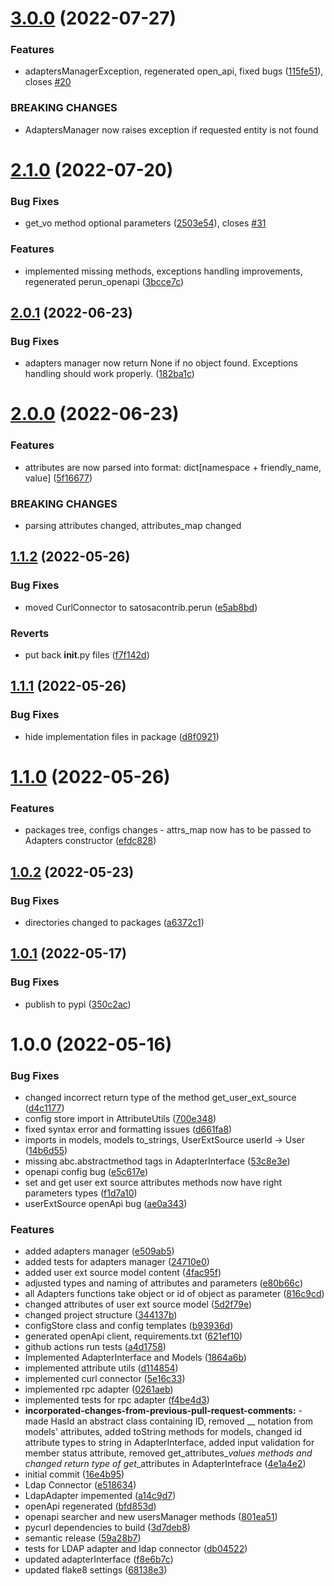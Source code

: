 # [3.0.0](https://github.com/CESNET/perun.connector/compare/v2.1.0...v3.0.0) (2022-07-27)


### Features

* adaptersManagerException, regenerated open_api, fixed bugs ([115fe51](https://github.com/CESNET/perun.connector/commit/115fe517bcaa75fb31379b9176ab2d5da098ed73)), closes [#20](https://github.com/CESNET/perun.connector/issues/20)


### BREAKING CHANGES

* AdaptersManager now raises exception if requested entity is not found

# [2.1.0](https://github.com/CESNET/perun.connector/compare/v2.0.1...v2.1.0) (2022-07-20)


### Bug Fixes

* get_vo method optional parameters ([2503e54](https://github.com/CESNET/perun.connector/commit/2503e54d5032643afc52e0788f82e7a7cb180108)), closes [#31](https://github.com/CESNET/perun.connector/issues/31)


### Features

* implemented missing methods, exceptions handling improvements, regenerated perun_openapi ([3bcce7c](https://github.com/CESNET/perun.connector/commit/3bcce7cbf966baf9c9626bcbdbb64036654ea079))

## [2.0.1](https://github.com/CESNET/perun.connector/compare/v2.0.0...v2.0.1) (2022-06-23)


### Bug Fixes

* adapters manager now return None if no object found. Exceptions handling should work properly. ([182ba1c](https://github.com/CESNET/perun.connector/commit/182ba1c6b48503cb841a555143a4d0d512d8b219))

# [2.0.0](https://github.com/CESNET/perun.connector/compare/v1.1.2...v2.0.0) (2022-06-23)


### Features

* attributes are now parsed into format: dict[namespace + friendly_name, value] ([5f16677](https://github.com/CESNET/perun.connector/commit/5f16677a0d3c6492ec2959b355ce77c8af80cc4b))


### BREAKING CHANGES

* parsing attributes changed, attributes_map changed

## [1.1.2](https://github.com/CESNET/perun.connector/compare/v1.1.1...v1.1.2) (2022-05-26)


### Bug Fixes

* moved CurlConnector to satosacontrib.perun ([e5ab8bd](https://github.com/CESNET/perun.connector/commit/e5ab8bdf53ea544608d79b12f63e237415e3a999))


### Reverts

* put back __init__.py files ([f7f142d](https://github.com/CESNET/perun.connector/commit/f7f142d9b0ae60ee6585cbd17c8b3ef291b414c1))

## [1.1.1](https://github.com/CESNET/perun.connector/compare/v1.1.0...v1.1.1) (2022-05-26)


### Bug Fixes

* hide implementation files in package ([d8f0921](https://github.com/CESNET/perun.connector/commit/d8f0921fe039b993c6e98dfd1adb1ad2c415ac6c))

# [1.1.0](https://github.com/CESNET/perun.connector/compare/v1.0.2...v1.1.0) (2022-05-26)


### Features

* packages tree, configs changes - attrs_map now has to be passed to Adapters constructor ([efdc828](https://github.com/CESNET/perun.connector/commit/efdc828b44ef863e53a99c3786769bb1abe30539))

## [1.0.2](https://github.com/CESNET/perun.connector/compare/v1.0.1...v1.0.2) (2022-05-23)


### Bug Fixes

* directories changed to packages ([a6372c1](https://github.com/CESNET/perun.connector/commit/a6372c15e74bab090abe87a21bbbdc1e510c3c82))

## [1.0.1](https://github.com/CESNET/perun.connector/compare/v1.0.0...v1.0.1) (2022-05-17)


### Bug Fixes

* publish to pypi ([350c2ac](https://github.com/CESNET/perun.connector/commit/350c2ace261a5f335cef74fdaffba0b4d878eec5))

# 1.0.0 (2022-05-16)


### Bug Fixes

* changed incorrect return type of the method get_user_ext_source ([d4c1177](https://github.com/CESNET/perun.connector/commit/d4c117787b2dfcaf834be77084b5a5d2cdb03d7e))
* config store import in AttributeUtils ([700e348](https://github.com/CESNET/perun.connector/commit/700e348aa11211cf814a1a5b68639544716e7665))
* fixed syntax error and formatting issues ([d661fa8](https://github.com/CESNET/perun.connector/commit/d661fa89c1ef91c22f710b193e40c65d1788358f))
* imports in models, models to_strings, UserExtSource userId -> User ([14b6d55](https://github.com/CESNET/perun.connector/commit/14b6d55ce7a921ebbd7215339ebb62fe9ecaf72d))
* missing abc.abstractmethod tags in AdapterInterface ([53c8e3e](https://github.com/CESNET/perun.connector/commit/53c8e3e1f6e5707597798581b8d02b1a48bb445f))
* openapi config bug ([e5c617e](https://github.com/CESNET/perun.connector/commit/e5c617e610309426da21a65eb08e721fb2d98aab))
* set and get user ext source attributes methods now have right parameters types ([f1d7a10](https://github.com/CESNET/perun.connector/commit/f1d7a104365b3534c398625eae7041c7d3e7d674))
* userExtSource openApi bug ([ae0a343](https://github.com/CESNET/perun.connector/commit/ae0a343b6710eb18ced3b18f5804cff12308f936))


### Features

* added adapters manager ([e509ab5](https://github.com/CESNET/perun.connector/commit/e509ab5b5702e17cd75c31aa095aceddb200cf40))
* added tests for adapters manager ([24710e0](https://github.com/CESNET/perun.connector/commit/24710e0221a10630ddc2facf93b75da74b8497e2))
* added user ext source model content ([4fac95f](https://github.com/CESNET/perun.connector/commit/4fac95fef26cd08e503c9fa758049fe2e9612b43))
* adjusted types and naming of attributes and parameters ([e80b66c](https://github.com/CESNET/perun.connector/commit/e80b66c594a2c3992f8a6e25d683c89550f5b4ba))
* all Adapters functions take object or id of object as parameter ([816c9cd](https://github.com/CESNET/perun.connector/commit/816c9cd9482a31729de5946806fbdd464532d00e))
* changed attributes of user ext source model ([5d2f79e](https://github.com/CESNET/perun.connector/commit/5d2f79e46f7ad12602a344f60c06ca7a2b16ff8c))
* changed project structure ([344137b](https://github.com/CESNET/perun.connector/commit/344137bb24535f934ff3e6163384711493b90770))
* configStore class and config templates ([b93936d](https://github.com/CESNET/perun.connector/commit/b93936d4080dac96ec0ba107befdd630fc117ae7))
* generated openApi client, requirements.txt ([621ef10](https://github.com/CESNET/perun.connector/commit/621ef10a1f8f7754006d0fc39b17299ed56cc985))
* github actions run tests ([a4d1758](https://github.com/CESNET/perun.connector/commit/a4d175841e4d838b6d12d6fa092dec4b078b85b2))
* Implemented AdapterInterface and Models ([1864a6b](https://github.com/CESNET/perun.connector/commit/1864a6bc5035aaca0699abe8278e0d154cf06093))
* implemented attribute utils ([d114854](https://github.com/CESNET/perun.connector/commit/d114854dd24d0986564db411a98742c06281cb57))
* implemented curl connector ([5e16c33](https://github.com/CESNET/perun.connector/commit/5e16c338df1cce2816129c673486e11f32e989c8))
* implemented rpc adapter ([0261aeb](https://github.com/CESNET/perun.connector/commit/0261aeb9b65bbfc8fd43da8b6709840fda5d094a))
* implemented tests for rpc adapter ([f4be4d3](https://github.com/CESNET/perun.connector/commit/f4be4d37f2a805d61266ba9e9fdb1bbac1e74798))
* **incorporated-changes-from-previous-pull-request-comments:** - made HasId an abstract class containing ID, removed __ notation from models' attributes, added toString methods for models, changed id attribute types to string in AdapterInterface, added input validation for member status attribute, removed get_attributes_*_values methods and changed return type of get_*_attributes in AdapterIntefrace ([4e1a4e2](https://github.com/CESNET/perun.connector/commit/4e1a4e225d291568bffead4a52cdf0628ef7ca2c))
* initial commit ([16e4b95](https://github.com/CESNET/perun.connector/commit/16e4b9595ef4e80ef8e22dd5ca974120b0f7e2b1))
* Ldap Connector ([e518634](https://github.com/CESNET/perun.connector/commit/e5186347de1cdaac3b2098665bbe67a436fd4f2c))
* LdapAdapter impemented ([a14c9d7](https://github.com/CESNET/perun.connector/commit/a14c9d738258284732ec84015b48a29168c32ca8))
* openApi regenerated ([bfd853d](https://github.com/CESNET/perun.connector/commit/bfd853d54996939e7dea3eb329a15a594db69461))
* openapi searcher and new usersManager methods ([801ea51](https://github.com/CESNET/perun.connector/commit/801ea51079ba980810c7a46e36ae54e82bb88bad))
* pycurl dependencies to build ([3d7deb8](https://github.com/CESNET/perun.connector/commit/3d7deb832301b3b3125e8899c4b3399a68b54586))
* semantic release ([59a28b7](https://github.com/CESNET/perun.connector/commit/59a28b7da53a21de0253e9bfede35b5990daaf5f))
* tests for LDAP adapter and ldap connector ([db04522](https://github.com/CESNET/perun.connector/commit/db045224505fdc2e97b83a0adbe075195a025a5e))
* updated adapterInterface ([f8e6b7c](https://github.com/CESNET/perun.connector/commit/f8e6b7c5890548033f58f223faa443f1f0caa06e))
* updated flake8 settings ([68138e3](https://github.com/CESNET/perun.connector/commit/68138e3eb0719057b84415b1f4cab28e9769693a))
